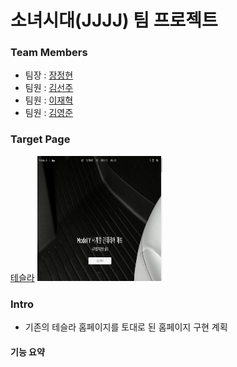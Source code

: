 # 소녀시대(JJJJ) 팀 프로젝트

### Team Members

- 팀장 : [장정현](https://github.com/JJeonghyun)
- 팀원 : [김선주](https://github.com/KimSunJ)
- 팀원 : [이재혁](https://github.com/LeeJaeHyekk)
- 팀원 : [김영준](https://github.com/color99b)

### Target Page

[테슬라](https://shop.tesla.com/ko_kr?tesref=true)
<img src="./project/public/imgs/tesla.jpg" alt="asd" width="200px" height="200px" />

### Intro

- 기존의 테슬라 홈페이지를 토대로 된 홈페이지 구현 계획

#### 기능 요약
